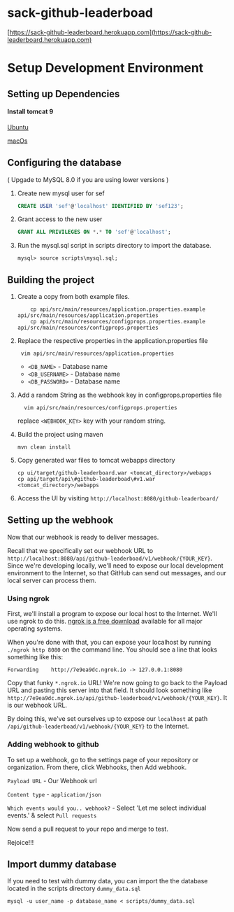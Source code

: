 # sack-github-leaderboad
[https://sack-github-leaderboard.herokuapp.com](https://sack-github-leaderboard.herokuapp.com)

# Setup Development Environment

## Setting up Dependencies

#### Install tomcat 9
[Ubuntu](https://www.digitalocean.com/community/tutorials/install-tomcat-9-ubuntu-1804)

[macOs](https://medium.com/@fahimhossain_16989/installing-apache-tomcat-on-macos-mojave-using-homebrew-28ce039b4b2e)

## Configuring the database

( Upgade to MySQL 8.0 if you are using lower versions )

1. Create new mysql user for sef
    ```sql
    CREATE USER 'sef'@'localhost' IDENTIFIED BY 'sef123';
    ```
2. Grant access to the new user
    ```sql
    GRANT ALL PRIVILEGES ON *.* TO 'sef'@'localhost';
    ```
3. Run the mysql.sql script in scripts directory to import the database.
    ```
    mysql> source scripts\mysql.sql;
    ```

## Building the project

1. Create a copy from both example files.
    ```
        cp api/src/main/resources/application.properties.example api/src/main/resources/application.properties
        cp api/src/main/resources/configprops.properties.example api/src/main/resources/configprops.properties
    ```

1. Replace the respective properties in the application.properties file
    ```
     vim api/src/main/resources/application.properties  
    ```
   - `<DB_NAME>` - Database name 
   - `<DB_USERNAME>` - Database name 
   - `<DB_PASSWORD>` - Database name 

1. Add a random String as the webhook key in configprops.properties file
   ```
     vim api/src/main/resources/configprops.properties  
   ```
    replace `<WEBHOOK_KEY>` key with your random string. 
2. Build the project using maven
    ```
    mvn clean install
    ```
3. Copy generated war files to tomcat webapps directory
    ```
    cp ui/target/github-leaderboard.war <tomcat_directory>/webapps
    cp api/target/api\#github-leaderboad\#v1.war   <tomcat_directory>/webapps
    ```
4. Access the UI by visiting `http://localhost:8080/github-leaderboard/`

## Setting up the webhook

Now that our webhook is ready to deliver messages.   

Recall that we specifically set our webhook URL to `http://localhost:8080/api/github-leaderboad/v1/webhook/{YOUR_KEY}`. 
Since we're developing locally, we'll need to expose our local development environment to the Internet, so that GitHub 
can send out messages, and our local server can process them.

### Using ngrok

First, we'll install a program to expose our local host to the Internet. We'll use ngrok to do this. 
[ngrok is a free download](https://ngrok.com/download) available for all major operating systems.

When you're done with that, you can expose your localhost by running `./ngrok http 8080` on the command line. 
You should see a line that looks something like this:
```
Forwarding    http://7e9ea9dc.ngrok.io -> 127.0.0.1:8080
```

Copy that funky `*.ngrok.io` URL! We're now going to go back to the Payload URL and pasting this server into that field. 
It should look something like `http://7e9ea9dc.ngrok.io/api/github-leaderboad/v1/webhook/{YOUR_KEY}`. It is our webhook 
URL.

By doing this, we've set ourselves up to expose our `localhost` at path `/api/github-leaderboad/v1/webhook/{YOUR_KEY}` 
to the Internet.

### Adding webhook to github

To set up a webhook, go to the settings page of your repository or organization. From there, click Webhooks, 
then Add webhook.

`Payload URL` - Our Webhook url

`Content type` - `application/json`

`Which events would you.. webhook?` - Select 'Let me select individual events.' & select `Pull requests`

Now send a pull request to your repo and merge to test.

Rejoice!!! 


##  Import dummy database

If you need to test with dummy data, you can import the the database located in the scripts directory `dummy_data.sql`
```
mysql -u user_name -p database_name < scripts/dummy_data.sql
```


